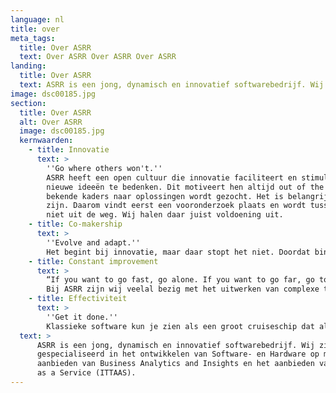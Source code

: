 ```yaml
---
language: nl
title: over
meta_tags:
  title: Over ASRR
  text: Over ASRR Over ASRR Over ASRR
landing:
  title: Over ASRR
  text: ASRR is een jong, dynamisch en innovatief softwarebedrijf. Wij zijn gespecialiseerd in het ontwikkelen van Software- en Hardware op maat, het aanbieden van Business Analytics and Insights en het aanbieden van IT-Teams as a Service (ITTAAS).
image: dsc00185.jpg
section:
  title: Over ASRR
  alt: Over ASRR
  image: dsc00185.jpg
  kernwaarden:
    - title: Innovatie
      text: >
        ''Go where others won't.''
        ASRR heeft een open cultuur die innovatie faciliteert en stimuleert. Wij geven onze medewerkers alle ruimte om 
        nieuwe ideeën te bedenken. Dit motiveert hen altijd out of the box te denken waardoor zowel binnen als buiten de
        bekende kaders naar oplossingen wordt gezocht. Het is belangrijk dat deze oplossingen effectief en wenselijk 
        zijn. Daarom vindt eerst een vooronderzoek plaats en wordt tussendoor geëvalueerd. Grote uitdagingen gaan wij
        niet uit de weg. Wij halen daar juist voldoening uit.
    - title: Co-makership
      text: >
        ''Evolve and adapt.'' 
        Het begint bij innovatie, maar daar stopt het niet. Doordat binnen ASRR constant wordt gestreefd naar verbetering zijn de producten die ASRR maakt robuust en hebben die een lange levensduur. Wij zijn altijd op zoek naar de beste technologie van dit moment en wij weten die in te zetten op de juiste plekken. Zowel tijdens als na elke opdracht kijken wij welke verbeteringen mogelijk zijn. Dit zorgt ervoor dat elk nieuw project nog beter, slimmer en sneller is en dat wij altijd beschikken over de nieuwste technieken. Dit is heel gunstig voor klanten die een duurzame relatie hebben met ASRR, maar ook nieuwe klanten profiteren hiervan.
    - title: Constant improvement
      text: >
        “If you want to go fast, go alone. If you want to go far, go together.”
        Bij ASRR zijn wij veelal bezig met het uitwerken van complexe technische problemen. Co-makership biedt hier een passende oplossing. Zo gebruiken wij voor onze klanten in de bouw een sprintproces waarin de klant elke twee weken input geeft vanuit zijn expertise. Op basis daarvan kijken wij naar mogelijke oplossingen. De technische vraagstukken vertalen wij voor de klant in begrijpelijke taal. Wij vinden het belangrijk dat onze klanten zonder IT-kennis ook een bijdrage kunnen leveren aan belangrijke beslissingen tijdens het proces. Zij hebben immers niet alleen belang bij het eindproduct, maar ook bij de totstandkoming daarvan.
    - title: Effectiviteit
      text: >
        ''Get it done.''
        Klassieke software kun je zien als een groot cruiseschip dat alle gewenste faciliteiten heeft. Dat klinkt fantastisch, maar wat als bijvoorbeeld het zwembad groter moet worden? Dat heeft invloed op de hele constructie van het cruiseschip en de kosten daarvan zijn torenhoog. ASRR bouwt software op een andere manier. Dit kan gezien worden als een hele vloot met kleinere bootjes die elk een eigen functie hebben maar toch met elkaar verbonden zijn. Hierdoor kunnen bootjes gemakkelijk aangepast, toegevoegd, gedupliceerd of verwijderd worden . De vloot is dus modulair, net als de code die wij schrijven. Elk bootje symboliseert een microservice. Deze techniek maakt onze code stabiel, schaalbaar en biedt de klant eindeloze mogelijkheden om hun producten te ontwikkelen.
  text: >
      ASRR is een jong, dynamisch en innovatief softwarebedrijf. Wij zijn
      gespecialiseerd in het ontwikkelen van Software- en Hardware op maat, het
      aanbieden van Business Analytics and Insights en het aanbieden van IT-Teams
      as a Service (ITTAAS). 
---
```

